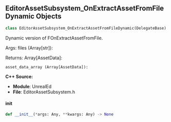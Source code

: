 ## EditorAssetSubsystem_OnExtractAssetFromFileDynamic Objects

```python
class EditorAssetSubsystem_OnExtractAssetFromFileDynamic(DelegateBase)
```

Dynamic version of FOnExtractAssetFromFile.

Args:
    files (Array[str]): 

Returns:
    Array[AssetData]: 

    asset_data_array (Array[AssetData]):

**C++ Source:**

- **Module**: UnrealEd
- **File**: EditorAssetSubsystem.h

<a id="unreal.EditorAssetSubsystem_OnExtractAssetFromFileDynamic.__init__"></a>

#### __init__

```python
def __init__(*args: Any, **kwargs: Any) -> None
```

<a id="unreal.ImportSubsystem_OnAssetPostImport_Dyn"></a>